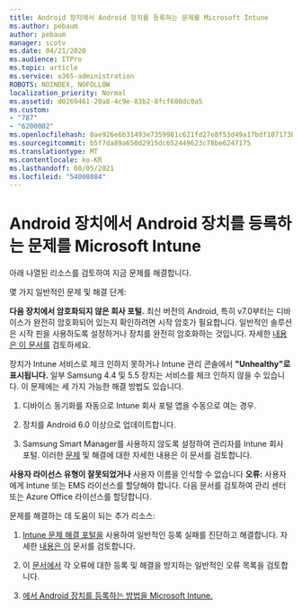 ```yaml
---
title: Android 장치에서 Android 장치를 등록하는 문제를 Microsoft Intune
ms.author: pebaum
author: pebaum
manager: scotv
ms.date: 04/21/2020
ms.audience: ITPro
ms.topic: article
ms.service: o365-administration
ROBOTS: NOINDEX, NOFOLLOW
localization_priority: Normal
ms.assetid: d0269461-20a8-4c9e-83b2-8fcf608dc0a5
ms.custom:
- "787"
- "6200002"
ms.openlocfilehash: 0ae926e6b31493e7359981c621fd27e8f53d49a17bdf107173b087fe6cc688fa
ms.sourcegitcommit: b5f7da89a650d2915dc652449623c78be6247175
ms.translationtype: MT
ms.contentlocale: ko-KR
ms.lasthandoff: 08/05/2021
ms.locfileid: "54008084"
---
```

# <a name="troubleshoot-issues-with-enrolling-android-devices-in-microsoft-intune"></a>Android 장치에서 Android 장치를 등록하는 문제를 Microsoft Intune

아래 나열된 리소스를 검토하여 지금 문제를 해결합니다.
  
몇 가지 일반적인 문제 및 해결 단계:
  
 **다음 장치에서 암호화되지 않은 회사 포털.** 최신 버전의 Android, 특히 v7.0부터는 디바이스가 완전히 암호화되어 있는지 확인하려면 시작 암호가 필요합니다. 일반적인 솔루션은 시작 핀을 사용하도록 설정하거나 장치를 완전히 암호화하는 것입니다. 자세한 [내용은 이 문서를](https://docs.microsoft.com/intune-user-help/your-device-appears-encrypted-but-cp-says-otherwise-android) 검토하세요.
  
 장치가 Intune 서비스로 체크 인하지 못하거나 Intune 관리 콘솔에서 **"Unhealthy"로 표시됩니다.** 일부 Samsung 4.4 및 5.5 장치는 서비스를 체크 인하지 않을 수 있습니다. 이 문제에는 세 가지 가능한 해결 방법도 있습니다.
  
1. 디바이스 동기화를 자동으로 Intune 회사 포털 앱을 수동으로 여는 경우.

2. 장치를 Android 6.0 이상으로 업데이트합니다.

3. Samsung Smart Manager를 사용하지 않도록 설정하여 관리자를 Intune 회사 포털. 이러한 [문제](https://docs.microsoft.com/troubleshoot/mem/intune/troubleshoot-device-enrollment-in-intune#devices-fail-to-check-in-with-the-intune-service-and-display-as-unhealthy-in-the-intune-admin-console) 및 해결에 대한 자세한 내용은 이 문서를 검토합니다.

 **사용자 라이선스 유형이 잘못되었거나** 사용자 이름을 인식할 수 없습니다 **오류:** 사용자에게 Intune 또는 EMS 라이선스를 할당해야 합니다. 다음 문서를 검토하여 관리 센터 또는 Azure Office 라이선스를 할당합니다.
  
문제를 해결하는 데 도움이 되는 추가 리소스:
  
1. [Intune 문제 해결 포털을](https://devicemanagement.microsoft.com/#blade/Microsoft_Intune_DeviceSettings/TroubleshootBlade) 사용하여 일반적인 등록 실패를 진단하고 해결합니다. 자세한 [내용은 이](https://docs.microsoft.com/intune/help-desk-operators) 문서를 검토합니다.

2. 이 [문서에서](https://docs.microsoft.com/troubleshoot/mem/intune/troubleshoot-device-enrollment-in-intune) 각 오류에 대한 등록 및 해결을 방지하는 일반적인 오류 목록을 검토합니다.

3. [에서 Android 장치를 등록하는 방법을 Microsoft Intune.](https://docs.microsoft.com/intune/android-enroll)
